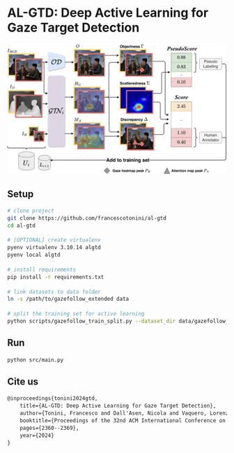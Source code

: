 # AL-GTD: Deep Active Learning for Gaze Target Detection

![teaser](./assets/teaser.jpg)

## Setup
```bash
# clone project
git clone https://github.com/francescotonini/al-gtd
cd al-gtd

# [OPTIONAL] create virtualenv
pyenv virtualenv 3.10.14 algtd
pyenv local algtd

# install requirements
pip install -r requirements.txt

# link datasets to data folder
ln -s /path/to/gazefollow_extended data

# split the training set for active learning
python scripts/gazefollow_train_split.py --dataset_dir data/gazefollow_extended
```

## Run
```bash
python src/main.py
```

## Cite us
```latex
@inproceedings{tonini2024gtd,
    title={AL-GTD: Deep Active Learning for Gaze Target Detection},
    author={Tonini, Francesco and Dall'Asen, Nicola and Vaquero, Lorenzo and Beyan, Cigdem and Ricci, Elisa},
    booktitle={Proceedings of the 32nd ACM International Conference on Multimedia},
    pages={2360--2369},
    year={2024}
}
```